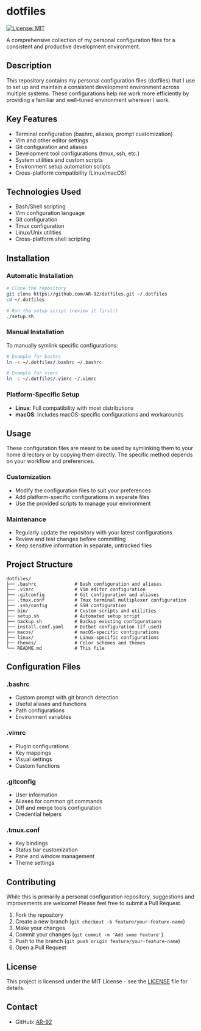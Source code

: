 # dotfiles

[![License: MIT](https://img.shields.io/badge/License-MIT-yellow.svg)](https://opensource.org/licenses/MIT)

A comprehensive collection of my personal configuration files for a consistent and productive development environment.

## Description

This repository contains my personal configuration files (dotfiles) that I use to set up and maintain a consistent development environment across multiple systems. These configurations help me work more efficiently by providing a familiar and well-tuned environment wherever I work.

## Key Features

- Terminal configuration (bashrc, aliases, prompt customization)
- Vim and other editor settings
- Git configuration and aliases
- Development tool configurations (tmux, ssh, etc.)
- System utilities and custom scripts
- Environment setup automation scripts
- Cross-platform compatibility (Linux/macOS)

## Technologies Used

- Bash/Shell scripting
- Vim configuration language
- Git configuration
- Tmux configuration
- Linux/Unix utilities
- Cross-platform shell scripting

## Installation

### Automatic Installation
```bash
# Clone the repository
git clone https://github.com/AR-92/dotfiles.git ~/.dotfiles
cd ~/.dotfiles

# Run the setup script (review it first!)
./setup.sh
```

### Manual Installation
To manually symlink specific configurations:
```bash
# Example for bashrc
ln -s ~/.dotfiles/.bashrc ~/.bashrc

# Example for vimrc
ln -s ~/.dotfiles/.vimrc ~/.vimrc
```

### Platform-Specific Setup
- **Linux**: Full compatibility with most distributions
- **macOS**: Includes macOS-specific configurations and workarounds

## Usage

These configuration files are meant to be used by symlinking them to your home directory or by copying them directly. The specific method depends on your workflow and preferences.

### Customization
- Modify the configuration files to suit your preferences
- Add platform-specific configurations in separate files
- Use the provided scripts to manage your environment

### Maintenance
- Regularly update the repository with your latest configurations
- Review and test changes before committing
- Keep sensitive information in separate, untracked files

## Project Structure

```
dotfiles/
├── .bashrc              # Bash configuration and aliases
├── .vimrc               # Vim editor configuration
├── .gitconfig           # Git configuration and aliases
├── .tmux.conf           # Tmux terminal multiplexer configuration
├── .ssh/config          # SSH configuration
├── bin/                 # Custom scripts and utilities
├── setup.sh             # Automated setup script
├── backup.sh            # Backup existing configurations
├── install.conf.yaml    # Dotbot configuration (if used)
├── macos/               # macOS-specific configurations
├── linux/               # Linux-specific configurations
├── themes/              # Color schemes and themes
└── README.md            # This file
```

## Configuration Files

### .bashrc
- Custom prompt with git branch detection
- Useful aliases and functions
- Path configurations
- Environment variables

### .vimrc
- Plugin configurations
- Key mappings
- Visual settings
- Custom functions

### .gitconfig
- User information
- Aliases for common git commands
- Diff and merge tools configuration
- Credential helpers

### .tmux.conf
- Key bindings
- Status bar customization
- Pane and window management
- Theme settings

## Contributing

While this is primarily a personal configuration repository, suggestions and improvements are welcome! Please feel free to submit a Pull Request.

1. Fork the repository
2. Create a new branch (`git checkout -b feature/your-feature-name`)
3. Make your changes
4. Commit your changes (`git commit -m 'Add some feature'`)
5. Push to the branch (`git push origin feature/your-feature-name`)
6. Open a Pull Request

## License

This project is licensed under the MIT License - see the [LICENSE](LICENSE) file for details.

## Contact

- GitHub: [AR-92](https://github.com/AR-92)